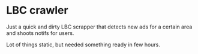 # LBC crawler

Just a quick and dirty LBC scrapper that detects new ads for a certain area and shoots notifs for users.

Lot of things static, but needed something ready in few hours.